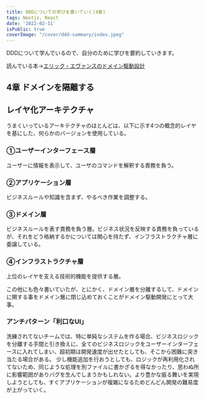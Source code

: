 ```yaml
---
title: DDDについての学びを書いていく(4章)
tags: Nextjs, React
date: '2022-02-11'
isPublic: true
coverImage: "/cover/ddd-summary/index.jpeg"
---
```


DDDについて学んでいるので、自分のために学びを要約していきます。

読んでいる本→[エリック・エヴァンスのドメイン駆動設計](https://amzn.to/3sBvIal)

## 4章 ドメインを隔離する

## レイヤ化アーキテクチャ

うまくいっているアーキテクチャのほとんどは、以下に示す4つの概念的レイヤを基にした、何らかのバージョンを使用している。

### ①ユーザーインターフェース層

ユーザーに情報を表示して、ユーザのコマンドを解釈する責務を負う。

### ②アプリケーション層

ビジネスルールや知識を含まず、やるべき作業を調整する。

### ③ドメイン層

ビジネスルールを表す責務を負う層。ビジネス状況を反映する責務を負っているが、それをどう格納するかについては関心を持たず、インフラストラクチャ層に委譲している。

### ④インフラストラクチャ層

上位のレイヤを支える技術的機能を提供する層。

この他にも色々書いていたが、とにかく、ドメイン層を分離するして、ドメインに関する事をドメイン層に閉じ込めておくことがドメイン駆動開発にとって大事。

### アンチパターン「利口なUI」

洗練されてないチームでは、特に単純なシステムを作る場合、ビジネスロジックを分離する手間と引き換えに、全てのビジネスロジックをユーザーインターフェースに入れてしまい、超初期は開発速度が出せたとしても、そこから困難に突き当たる場合がある。
少し機能追加を行おうとしても、ロジックが再利用化されてないため、同じような処理を別ファイルに書かざるを得なかったり、思わぬ所に影響範囲がありバグを生んでしまうかもしれない。より豊かな振る舞いを実現しようとしても、すぐアプリケーションが複雑になるためどんどん開発の難易度が上がっていく。
